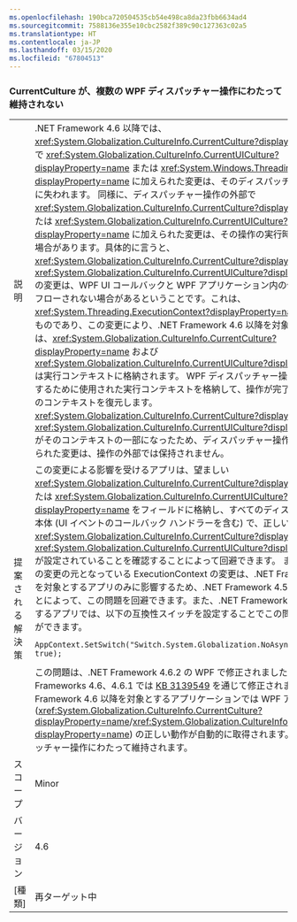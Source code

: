 ```yaml
---
ms.openlocfilehash: 190bca720504535cb54e498ca8da23fbb6634ad4
ms.sourcegitcommit: 7588136e355e10cbc2582f389c90c127363c02a5
ms.translationtype: HT
ms.contentlocale: ja-JP
ms.lasthandoff: 03/15/2020
ms.locfileid: "67804513"
---
```

### <a name="currentculture-is-not-preserved-across-wpf-dispatcher-operations"></a>CurrentCulture が、複数の WPF ディスパッチャー操作にわたって維持されない

|   |   |
|---|---|
|説明|.NET Framework 4.6 以降では、<xref:System.Globalization.CultureInfo.CurrentCulture?displayProperty=name> 内で <xref:System.Globalization.CultureInfo.CurrentUICulture?displayProperty=name> または <xref:System.Windows.Threading.Dispatcher?displayProperty=name> に加えられた変更は、そのディスパッチャー操作の終了時に失われます。 同様に、ディスパッチャー操作の外部で <xref:System.Globalization.CultureInfo.CurrentCulture?displayProperty=name> または <xref:System.Globalization.CultureInfo.CurrentUICulture?displayProperty=name> に加えられた変更は、その操作の実行時には反映されない場合があります。具体的に言うと、<xref:System.Globalization.CultureInfo.CurrentCulture?displayProperty=name> と <xref:System.Globalization.CultureInfo.CurrentUICulture?displayProperty=name> の変更は、WPF UI コールバックと WPF アプリケーション内の他のコードの間でフローされない場合があるということです。これは、<xref:System.Threading.ExecutionContext?displayProperty=name> の変更によるものであり、この変更により、.NET Framework 4.6 以降を対象とするアプリでは、<xref:System.Globalization.CultureInfo.CurrentCulture?displayProperty=name> および <xref:System.Globalization.CultureInfo.CurrentUICulture?displayProperty=name> は実行コンテキストに格納されます。 WPF ディスパッチャー操作は、操作を開始するために使用された実行コンテキストを格納して、操作が完了したときに、以前のコンテキストを復元します。 <xref:System.Globalization.CultureInfo.CurrentCulture?displayProperty=name> と <xref:System.Globalization.CultureInfo.CurrentUICulture?displayProperty=name> がそのコンテキストの一部になったため、ディスパッチャー操作内でそれらに加えられた変更は、操作の外部では保持されません。|
|提案される解決策|この変更による影響を受けるアプリは、望ましい <xref:System.Globalization.CultureInfo.CurrentCulture?displayProperty=name> または <xref:System.Globalization.CultureInfo.CurrentUICulture?displayProperty=name> をフィールドに格納し、すべてのディスパッチャー操作の本体 (UI イベントのコールバック ハンドラーを含む) で、正しい <xref:System.Globalization.CultureInfo.CurrentCulture?displayProperty=name> と <xref:System.Globalization.CultureInfo.CurrentUICulture?displayProperty=name> が設定されていることを確認することによって回避できます。 または、この WPF の変更の元となっている ExecutionContext の変更は、.NET Framework 4.6 以降を対象とするアプリのみに影響するため、.NET Framework 4.5.2 を対象とすることによって、この問題を回避できます。また、.NET Framework 4.6 以降を対象とするアプリでは、以下の互換性スイッチを設定することでこの問題を回避することができます。<pre><code class="lang-csharp">AppContext.SetSwitch(&quot;Switch.System.Globalization.NoAsyncCurrentCulture&quot;, true);&#13;&#10;</code></pre>この問題は、.NET Framework 4.6.2 の WPF で修正されました。 また、.NET Frameworks 4.6、4.6.1 では [KB 3139549](https://support.microsoft.com/kb/3139549) を通じて修正されました。 .NET Framework 4.6 以降を対象とするアプリケーションでは WPF アプリケーション (<xref:System.Globalization.CultureInfo.CurrentCulture?displayProperty=name>/<xref:System.Globalization.CultureInfo.CurrentUICulture?displayProperty=name>) の正しい動作が自動的に取得されます。これは、ディスパッチャー操作にわたって維持されます。|
|スコープ|Minor|
|バージョン|4.6|
|[種類]|再ターゲット中|
